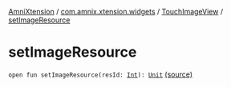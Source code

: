 [AmniXtension](../../index.md) / [com.amnix.xtension.widgets](../index.md) / [TouchImageView](index.md) / [setImageResource](./set-image-resource.md)

# setImageResource

`open fun setImageResource(resId: `[`Int`](https://kotlinlang.org/api/latest/jvm/stdlib/kotlin/-int/index.html)`): `[`Unit`](https://kotlinlang.org/api/latest/jvm/stdlib/kotlin/-unit/index.html) [(source)](https://github.com/AmniX/AmniXTension/tree/master/AmniXtension/src/main/java/com/amnix/xtension/widgets/TouchImageView.java#L212)